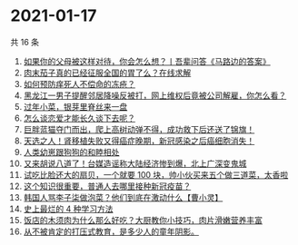 # 2021-01-17

共 16 条

<!-- BEGIN ZHIHUVIDEO -->
<!-- 最后更新时间 Sun Jan 17 2021 07:30:41 GMT+0800 (CST) -->
1. [如果你的父母被这样对待，你会怎么想？丨吾辈问答《马路边的答案》](https://www.zhihu.com/zvideo/1333167251160137728)
1. [肉末茄子真的已经征服全国的胃了么？在线求解](https://www.zhihu.com/zvideo/1333477650074517504)
1. [如何预防痒死人不偿命的冻疮？](https://www.zhihu.com/zvideo/1333876836020310016)
1. [黑龙江一男子提醒邻居降噪反被打，网上维权后竟被公司解雇，你怎么看？](https://www.zhihu.com/zvideo/1333421051322187776)
1. [过年小菜，银芽里脊丝来一盘](https://www.zhihu.com/zvideo/1333856669038583808)
1. [怎么谈恋爱才能长久谈下去呢？](https://www.zhihu.com/zvideo/1333855641099030528)
1. [巨胖蓝猫夺门而出，爬上高树动弹不得，成功救下后还送了锦旗！](https://www.zhihu.com/zvideo/1333805859928178688)
1. [天选之人！肾移植失败又得癌症晚期，新冠感染之后癌细胞消失！](https://www.zhihu.com/zvideo/1333842934433406976)
1. [人类幼崽跟狗狗的和睦相处](https://www.zhihu.com/zvideo/1333869428048355328)
1. [又来胡说八道了！台媒造谣称大陆经济惨到爆，北上广深变鬼城](https://www.zhihu.com/zvideo/1333725183580934144)
1. [试吃比脸还大的扇贝，一个就要 100 块，帅小伙买来五个做三道菜，太香啦](https://www.zhihu.com/zvideo/1333742373037977600)
1. [这个知识很重要，普通人去哪里接种新冠疫苗？](https://www.zhihu.com/zvideo/1333888596206608384)
1. [韩国人骂李子柒做泡菜？他们到底在激动什么【曹小灵】](https://www.zhihu.com/zvideo/1333872963620868096)
1. [史上最烂的 4 种学习方法](https://www.zhihu.com/zvideo/1332369413563953152)
1. [饭店的木须肉为什么那么好吃？大厨教你小技巧，肉片滑嫩营养丰富](https://www.zhihu.com/zvideo/1333734905943957504)
1. [从不被肯定的打压式教育，是多少人的童年阴影。](https://www.zhihu.com/zvideo/1333793206086283264)
<!-- END ZHIHUVIDEO -->
